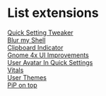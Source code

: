 # List extensions

[Quick Setting Tweaker](https://extensions.gnome.org/extension/5446/quick-settings-tweaker/)\
[Blur my Shell](https://extensions.gnome.org/extension/3193/blur-my-shell/)\
[Clipboard Indicator](https://extensions.gnome.org/extension/779/clipboard-indicator/)\
[Gnome 4x UI Improvements](https://extensions.gnome.org/extension/4158/gnome-40-ui-improvements/)\
[User Avatar In Quick Settings](https://extensions.gnome.org/extension/5506/user-avatar-in-quick-settings/)\
[Vitals](https://extensions.gnome.org/extension/1460/vitals/)\
[User Themes](https://extensions.gnome.org/extension/19/user-themes/)\
[PiP on top](https://extensions.gnome.org/extension/4691/pip-on-top/)
